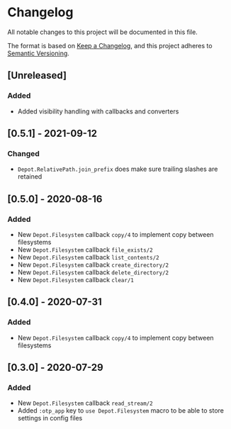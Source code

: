 # Changelog
All notable changes to this project will be documented in this file.

The format is based on [Keep a Changelog](https://keepachangelog.com/en/1.0.0/),
and this project adheres to [Semantic Versioning](https://semver.org/spec/v2.0.0.html).

## [Unreleased]
### Added
- Added visibility handling with callbacks and converters


## [0.5.1] - 2021-09-12
### Changed
- `Depot.RelativePath.join_prefix` does make sure trailing slashes are retained


## [0.5.0] - 2020-08-16
### Added
- New `Depot.Filesystem` callback `copy/4` to implement copy between filesystems
- New `Depot.Filesystem` callback `file_exists/2`
- New `Depot.Filesystem` callback `list_contents/2`
- New `Depot.Filesystem` callback `create_directory/2`
- New `Depot.Filesystem` callback `delete_directory/2`
- New `Depot.Filesystem` callback `clear/1`


## [0.4.0] - 2020-07-31
### Added
- New `Depot.Filesystem` callback `copy/4` to implement copy between filesystems


## [0.3.0] - 2020-07-29
### Added
- New `Depot.Filesystem` callback `read_stream/2`
- Added `:otp_app` key to `use Depot.Filesystem` macro to be able to store settings
in config files